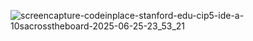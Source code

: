 ![screencapture-codeinplace-stanford-edu-cip5-ide-a-10sacrosstheboard-2025-06-25-23_53_21](https://github.com/user-attachments/assets/af844c80-1096-4ab6-a774-f6e520187b2c)
